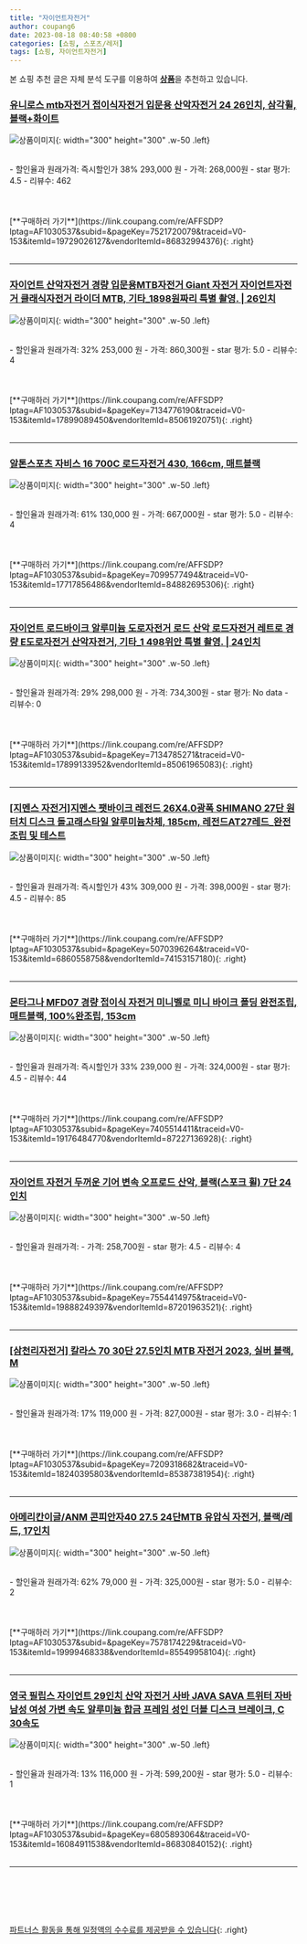```yaml
---
title: "자이언트자전거"
author: coupang6
date: 2023-08-18 08:40:58 +0800
categories: [쇼핑, 스포츠/레저]
tags: [쇼핑, 자이언트자전거]
---
```


본 쇼핑 추천 글은 자체 분석 도구를 이용하여 [**상품**](https://link.coupang.com/a/bao1ui)을 추천하고 있습니다.

### [유니로스 mtb자전거 접이식자전거 입문용 산악자전거 24 26인치, 삼각휠, 블랙+화이트](https://link.coupang.com/re/AFFSDP?lptag=AF1030537&subid=&pageKey=7521720079&traceid=V0-153&itemId=19729026127&vendorItemId=86832994376)

![상품이미지](https://thumbnail8.coupangcdn.com/thumbnails/remote/230x230ex/image/vendor_inventory/0221/b5cc3f9fba5b4365588008505ccfa589e29ee8ef1bd2d4f6c405e143d8f8.jpg){: width="300" height="300" .w-50 .left}


<br>
- 할인율과 원래가격: 즉시할인가 38%  293,000   원
- 가격: 268,000원
- star 평가: 4.5
- 리뷰수: 462
<br>
<br>
<br>
<br>
[**구매하러 가기**](https://link.coupang.com/re/AFFSDP?lptag=AF1030537&subid=&pageKey=7521720079&traceid=V0-153&itemId=19729026127&vendorItemId=86832994376){: .right}
<br>
<br>

---

### [자이언트 산악자전거 경량 입문용MTB자전거 Giant 자전거 자이언트자전거 클래식자전거 라이더 MTB, 기타_1898원짜리 특별 촬영. | 26인치](https://link.coupang.com/re/AFFSDP?lptag=AF1030537&subid=&pageKey=7134776190&traceid=V0-153&itemId=17899089450&vendorItemId=85061920751)

![상품이미지](https://thumbnail6.coupangcdn.com/thumbnails/remote/230x230ex/image/vendor_inventory/d100/28844c7dde4292c31068bb26f174abf4ed8d75efa78cfdff07723aee3c29.jpg){: width="300" height="300" .w-50 .left}


<br>
- 할인율과 원래가격: 32%  253,000   원
- 가격: 860,300원
- star 평가: 5.0
- 리뷰수: 4
<br>
<br>
<br>
<br>
[**구매하러 가기**](https://link.coupang.com/re/AFFSDP?lptag=AF1030537&subid=&pageKey=7134776190&traceid=V0-153&itemId=17899089450&vendorItemId=85061920751){: .right}
<br>
<br>

---

### [알톤스포츠 자비스 16 700C 로드자전거 430, 166cm, 매트블랙](https://link.coupang.com/re/AFFSDP?lptag=AF1030537&subid=&pageKey=7099577494&traceid=V0-153&itemId=17717856486&vendorItemId=84882695306)

![상품이미지](https://thumbnail9.coupangcdn.com/thumbnails/remote/230x230ex/image/rs_quotation_api/nmnm8lun/d9d9302cc1d442d1b9982e61ab143e20.jpg){: width="300" height="300" .w-50 .left}


<br>
- 할인율과 원래가격: 61%  130,000   원
- 가격: 667,000원
- star 평가: 5.0
- 리뷰수: 4
<br>
<br>
<br>
<br>
[**구매하러 가기**](https://link.coupang.com/re/AFFSDP?lptag=AF1030537&subid=&pageKey=7099577494&traceid=V0-153&itemId=17717856486&vendorItemId=84882695306){: .right}
<br>
<br>

---

### [자이언트 로드바이크 알루미늄 도로자전거 로드 산악 로드자전거 레트로 경량 E도로자전거 산악자전거, 기타_1 498위안 특별 촬영. | 24인치](https://link.coupang.com/re/AFFSDP?lptag=AF1030537&subid=&pageKey=7134785271&traceid=V0-153&itemId=17899133952&vendorItemId=85061965083)

![상품이미지](https://thumbnail6.coupangcdn.com/thumbnails/remote/230x230ex/image/vendor_inventory/687c/ac3581b3509c6052cd172595a76fe33388de084312c8eaf2ec7d2b18a2e7.jpg){: width="300" height="300" .w-50 .left}


<br>
- 할인율과 원래가격: 29%  298,000   원
- 가격: 734,300원
- star 평가: No data
- 리뷰수: 0
<br>
<br>
<br>
<br>
[**구매하러 가기**](https://link.coupang.com/re/AFFSDP?lptag=AF1030537&subid=&pageKey=7134785271&traceid=V0-153&itemId=17899133952&vendorItemId=85061965083){: .right}
<br>
<br>

---

### [[지멘스 자전거]지멘스 팻바이크 레전드 26X4.0광폭 SHIMANO 27단 원터치 디스크 돌고래스타일 알루미늄차체, 185cm, 레전드AT27레드_완전조립 및 테스트](https://link.coupang.com/re/AFFSDP?lptag=AF1030537&subid=&pageKey=5070396264&traceid=V0-153&itemId=6860558758&vendorItemId=74153157180)

![상품이미지](https://thumbnail8.coupangcdn.com/thumbnails/remote/230x230ex/image/vendor_inventory/c76a/2131fff5d63c1722ec19441eae6dcacbe7176cb82bbed6b3892bf1c8dd6a.jpg){: width="300" height="300" .w-50 .left}


<br>
- 할인율과 원래가격: 즉시할인가 43%  309,000   원
- 가격: 398,000원
- star 평가: 4.5
- 리뷰수: 85
<br>
<br>
<br>
<br>
[**구매하러 가기**](https://link.coupang.com/re/AFFSDP?lptag=AF1030537&subid=&pageKey=5070396264&traceid=V0-153&itemId=6860558758&vendorItemId=74153157180){: .right}
<br>
<br>

---

### [몬타그나 MFD07 경량 접이식 자전거 미니벨로 미니 바이크 폴딩 완전조립, 매트블랙, 100%완조립, 153cm](https://link.coupang.com/re/AFFSDP?lptag=AF1030537&subid=&pageKey=7405514411&traceid=V0-153&itemId=19176484770&vendorItemId=87227136928)

![상품이미지](https://thumbnail8.coupangcdn.com/thumbnails/remote/230x230ex/image/vendor_inventory/fe85/4eecaf0ba0e1469e548bf639d74013ec3fb08a27536f2a335ce97d8afc42.jpg){: width="300" height="300" .w-50 .left}


<br>
- 할인율과 원래가격: 즉시할인가 33%  239,000   원
- 가격: 324,000원
- star 평가: 4.5
- 리뷰수: 44
<br>
<br>
<br>
<br>
[**구매하러 가기**](https://link.coupang.com/re/AFFSDP?lptag=AF1030537&subid=&pageKey=7405514411&traceid=V0-153&itemId=19176484770&vendorItemId=87227136928){: .right}
<br>
<br>

---

### [자이언트 자전거 두꺼운 기어 변속 오프로드 산악, 블랙(스포크 휠) 7단 24인치](https://link.coupang.com/re/AFFSDP?lptag=AF1030537&subid=&pageKey=7554414975&traceid=V0-153&itemId=19888249397&vendorItemId=87201963521)

![상품이미지](https://thumbnail8.coupangcdn.com/thumbnails/remote/230x230ex/image/vendor_inventory/2299/6bc14749788c3a78eacabe9bb995da3e723c35212ab6580b081b45c4b2ff.jpg){: width="300" height="300" .w-50 .left}


<br>
- 할인율과 원래가격: 
- 가격: 258,700원
- star 평가: 4.5
- 리뷰수: 4
<br>
<br>
<br>
<br>
[**구매하러 가기**](https://link.coupang.com/re/AFFSDP?lptag=AF1030537&subid=&pageKey=7554414975&traceid=V0-153&itemId=19888249397&vendorItemId=87201963521){: .right}
<br>
<br>

---

### [[삼천리자전거] 칼라스 70 30단 27.5인치 MTB 자전거 2023, 실버 블랙, M](https://link.coupang.com/re/AFFSDP?lptag=AF1030537&subid=&pageKey=7209318682&traceid=V0-153&itemId=18240395803&vendorItemId=85387381954)

![상품이미지](https://thumbnail10.coupangcdn.com/thumbnails/remote/230x230ex/image/vendor_inventory/4621/7ba0078137f7c16521dcb14719713aa751e8cebb53d18677e13d1c3b4d3a.jpeg){: width="300" height="300" .w-50 .left}


<br>
- 할인율과 원래가격: 17%  119,000   원
- 가격: 827,000원
- star 평가: 3.0
- 리뷰수: 1
<br>
<br>
<br>
<br>
[**구매하러 가기**](https://link.coupang.com/re/AFFSDP?lptag=AF1030537&subid=&pageKey=7209318682&traceid=V0-153&itemId=18240395803&vendorItemId=85387381954){: .right}
<br>
<br>

---

### [아메리칸이글/ANM 콘피안자40 27.5 24단MTB 유압식 자전거, 블랙/레드, 17인치](https://link.coupang.com/re/AFFSDP?lptag=AF1030537&subid=&pageKey=7578174229&traceid=V0-153&itemId=19999468338&vendorItemId=85549958104)

![상품이미지](https://thumbnail7.coupangcdn.com/thumbnails/remote/230x230ex/image/vendor_inventory/b735/c7f6b50cd70238ee730b4d93c095251f2e0d225da43a4e9efdfde2e248cc.jpg){: width="300" height="300" .w-50 .left}


<br>
- 할인율과 원래가격: 62%  79,000   원
- 가격: 325,000원
- star 평가: 5.0
- 리뷰수: 2
<br>
<br>
<br>
<br>
[**구매하러 가기**](https://link.coupang.com/re/AFFSDP?lptag=AF1030537&subid=&pageKey=7578174229&traceid=V0-153&itemId=19999468338&vendorItemId=85549958104){: .right}
<br>
<br>

---

### [영국 필립스 자이언트 29인치 산악 자전거 사바 JAVA SAVA 트위터 자바 남성 여성 가변 속도 알루미늄 합금 프레임 성인 더블 디스크 브레이크, C 30속도](https://link.coupang.com/re/AFFSDP?lptag=AF1030537&subid=&pageKey=6805893064&traceid=V0-153&itemId=16084911538&vendorItemId=86830840152)

![상품이미지](https://thumbnail10.coupangcdn.com/thumbnails/remote/230x230ex/image/vendor_inventory/9e88/76468e1c95daba4faec01f78b2bf0b0484d1b24b1f61d48d60c656031de9.jpg){: width="300" height="300" .w-50 .left}


<br>
- 할인율과 원래가격: 13%  116,000   원
- 가격: 599,200원
- star 평가: 5.0
- 리뷰수: 1
<br>
<br>
<br>
<br>
[**구매하러 가기**](https://link.coupang.com/re/AFFSDP?lptag=AF1030537&subid=&pageKey=6805893064&traceid=V0-153&itemId=16084911538&vendorItemId=86830840152){: .right}
<br>
<br>

---
<br><br><br><br><br> [파트너스 활동을 통해 일정액의 수수료를 제공받을 수 있습니다](https://link.coupang.com/a/bao1ui){: .right}